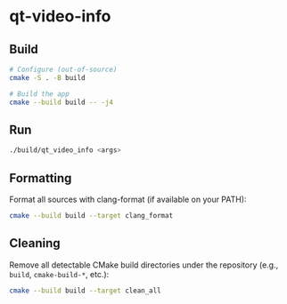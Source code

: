 # qt-video-info

## Build

```bash
# Configure (out-of-source)
cmake -S . -B build

# Build the app
cmake --build build -- -j4
```

## Run

```bash
./build/qt_video_info <args>
```

## Formatting

Format all sources with clang-format (if available on your PATH):

```bash
cmake --build build --target clang_format
```


## Cleaning

Remove all detectable CMake build directories under the repository (e.g., `build`, `cmake-build-*`, etc.):

```bash
cmake --build build --target clean_all
```
